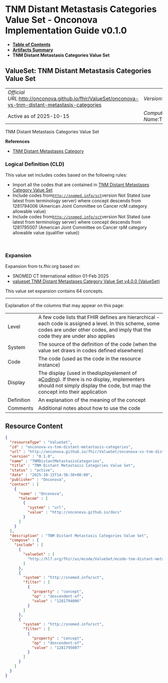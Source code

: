 # TNM Distant Metastasis Categories Value Set - Onconova Implementation Guide v0.1.0

* [**Table of Contents**](toc.md)
* [**Artifacts Summary**](artifacts.md)
* **TNM Distant Metastasis Categories Value Set**

## ValueSet: TNM Distant Metastasis Categories Value Set 

| | |
| :--- | :--- |
| *Official URL*:http://onconova.github.io/fhir/ValueSet/onconova-vs-tnm-distant-metastasis-categories | *Version*:0.1.0 |
| Active as of 2025-10-15 | *Computable Name*:TNMDistantMetastasisCategories |

 
TNM Distant Metastasis Categories Value Set 

 **References** 

* [TNM Distant Metastases Category](StructureDefinition-onconova-tnm-distant-metastases-category.md)

### Logical Definition (CLD)

This value set includes codes based on the following rules:

* Import all the codes that are contained in [TNM Distant Metastases Category Value Set](http://hl7.org/fhir/us/mcode/STU4/ValueSet-mcode-tnm-distant-metastases-category-vs.html)
* Include codes from[`http://snomed.info/sct`](http://www.snomed.org/)version Not Stated (use latest from terminology server) where concept descends from 1281794006 (American Joint Committee on Cancer rcM category allowable value)
* Include codes from[`http://snomed.info/sct`](http://www.snomed.org/)version Not Stated (use latest from terminology server) where concept descends from 1281795007 (American Joint Committee on Cancer rpM category allowable value (qualifier value))

 

### Expansion

Expansion from tx.fhir.org based on:

* SNOMED CT International edition 01-Feb 2025
* [valueset TNM Distant Metastases Category Value Set v4.0.0 (ValueSet)](http://hl7.org/fhir/us/mcode/STU4/ValueSet-mcode-tnm-distant-metastases-category-vs.html)

This value set expansion contains 64 concepts.

-------

 Explanation of the columns that may appear on this page: 

| | |
| :--- | :--- |
| Level | A few code lists that FHIR defines are hierarchical - each code is assigned a level. In this scheme, some codes are under other codes, and imply that the code they are under also applies |
| System | The source of the definition of the code (when the value set draws in codes defined elsewhere) |
| Code | The code (used as the code in the resource instance) |
| Display | The display (used in the*display*element of a[Coding](http://hl7.org/fhir/R4/datatypes.html#Coding)). If there is no display, implementers should not simply display the code, but map the concept into their application |
| Definition | An explanation of the meaning of the concept |
| Comments | Additional notes about how to use the code |



## Resource Content

```json
{
  "resourceType" : "ValueSet",
  "id" : "onconova-vs-tnm-distant-metastasis-categories",
  "url" : "http://onconova.github.io/fhir/ValueSet/onconova-vs-tnm-distant-metastasis-categories",
  "version" : "0.1.0",
  "name" : "TNMDistantMetastasisCategories",
  "title" : "TNM Distant Metastasis Categories Value Set",
  "status" : "active",
  "date" : "2025-10-15T14:38:38+00:00",
  "publisher" : "Onconova",
  "contact" : [
    {
      "name" : "Onconova",
      "telecom" : [
        {
          "system" : "url",
          "value" : "http://onconova.github.io/docs"
        }
      ]
    }
  ],
  "description" : "TNM Distant Metastasis Categories Value Set",
  "compose" : {
    "include" : [
      {
        "valueSet" : [
          "http://hl7.org/fhir/us/mcode/ValueSet/mcode-tnm-distant-metastases-category-vs|4.0.0"
        ]
      },
      {
        "system" : "http://snomed.info/sct",
        "filter" : [
          {
            "property" : "concept",
            "op" : "descendent-of",
            "value" : "1281794006"
          }
        ]
      },
      {
        "system" : "http://snomed.info/sct",
        "filter" : [
          {
            "property" : "concept",
            "op" : "descendent-of",
            "value" : "1281795007"
          }
        ]
      }
    ]
  }
}

```
